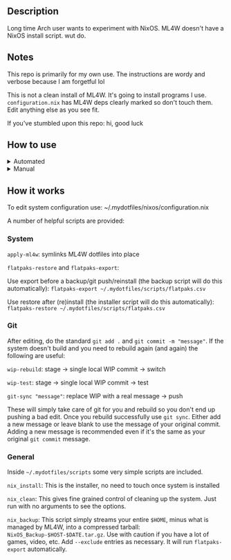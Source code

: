 ## Description
Long time Arch user wants to experiment with NixOS. ML4W doesn't have a NixOS install script. wut do.

## Notes
This repo is primarily for my own use. The instructions are wordy and verbose because I am forgetful lol

This is not a clean install of ML4W. It's going to install programs I use. `configuration.nix` has ML4W deps clearly marked so don't touch them. Edit anything else as you see fit.

If you've stumbled upon this repo: hi, good luck

## How to use
<details>
<summary>Automated</summary>

These instructions assume a fresh install

1. (Optional) If you used the included backup script grab your backup and stick it somewhere (e.g., ~/Downloads)
2. Run the installer:

	`bash <(curl -fsSL https://raw.githubusercontent.com/dvelinn/nixos/main/scripts/nix_install.sh)`
	
	Or, optionally, point the installer at a backup
	
	`bash <(curl -fsSL https://raw.githubusercontent.com/dvelinn/nixos/main/scripts/nix_install.sh) ~/Downloads/backup.tar.gz`

Reboot and enjoy!
</details>

<details>
<summary>Manual</summary>

These are the exact commands nix_install.sh runs

1. Grab your backup and restore:

	`tar -xpzf <backup> --xattrs --acls --numeric-owner -C "$HOME"`

2. Clone this repo: 
	
	`nix-shell -p git`
	
	`git clone https://github.com/dvelinn/nixos.git ~/.mydotfiles`

3. Copy hardware-configuration.nix to flake dir and set ownership:

	`sudo cp /etc/nixos/hardware-configuration.nix /home/<user>/.mydotfiles/nixos/hardware-configuration.nix`
	
	`sudo chown $USER:wheel /home/<user>/.mydotfiles/nixos/hardware-configuration.nix`

4. Rebuild the system and enable flakes:

	`sudo nixos-rebuild switch --flake ~/.mydotfiles/nixos#voidgazer --option experimental-features "nix-command flakes"`

5. Apply ML4W dots:

	run: `apply-ml4w`

6. Build matugen (will figure a better way later):

	`rustup default stable`
	
	`cargo install matugen`
	
7. Restore flatpaks

	run: `flatpaks-restore`

Reboot and enjoy!
</details>

## How it works

To edit system configuration use: ~/.mydotfiles/nixos/configuration.nix

A number of helpful scripts are provided:

### System

`apply-ml4w`: symlinks ML4W dotfiles into place

`flatpaks-restore` and `flatpaks-export`:

Use export before a backup/git push/reinstall (the backup script will do this automatically): `flatpaks-export ~/.mydotfiles/scripts/flatpaks.csv`

Use restore after (re)install (the installer script will do this automatically): `flatpaks-restore ~/.mydotfiles/scripts/flatpaks.csv`

### Git

After editing, do the standard `git add .` and `git commit -m "message"`. If the system doesn't build and you need to rebuild again (and again) the following are useful:

`wip-rebuild`: stage → single local WIP commit → switch

`wip-test`: stage → single local WIP commit → test

`git-sync "message"`: replace WIP with a real message → push

These will simply take care of git for you and rebuild so you don't end up pushing a bad edit. Once you rebuild successfully use `git sync`. Either add a new message or leave blank to use the message of your original commit. Adding a new message is recommended even if it's the same as your original `git commit` message.

### General

Inside `~/.mydotfiles/scripts` some very simple scripts are included.

`nix_install`: This is the installer, no need to touch once system is installed

`nix_clean`: This gives fine grained control of cleaning up the system. Just run with no arguments to see the options.

`nix_backup`: This script simply streams your entire `$HOME`, minus what is managed by ML4W, into a compressed tarball: `NixOS_Backup-$HOST-$DATE.tar.gz`. Use with caution if you have a lot of games, video, etc. Add `--exclude` entries as necessary. It will run `flatpaks-export` automatically.
